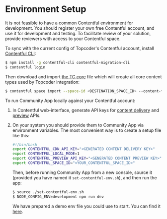 # Environment Setup

It is not feasible to have a common Contentful environment for development. You
should register your own free Contentful account, and use it for development and
testing. To facilitate review of your solution, provide reviewers with access to
your Contentful space.

To sync with the current config of Topcoder's Contentful account, install
[Contentful CLI](https://www.npmjs.com/package/contentful-cli):
```bash
$ npm install -g contentful-cli contentful-migration-cli
$ contentful login
```

Then download and import
[the TC core](https://github.com/topcoder-platform/community-app/blob/develop/config/contentful/tc-core.json) file which will create all core content types used by Topcoder integration:
```bash
$ contentful space import --space-id <DESTINATION_SPACE_ID> --content-file <JSON_FILE_TO_IMPORT> --content-model-only
```

To run Community App locally against your Contentful account:
1.  In Contentful web-interface, generate API keys for
    [content delivery](https://www.contentful.com/developers/docs/references/content-delivery-api/)
    and [preview](https://www.contentful.com/developers/docs/references/content-preview-api/) APIs.
2.  On your system you should provide them to Community App via environment
    variables. The most convenient way is to create a setup file like this:
    ```bash
    #!/bin/bash
    export CONTENTFUL_CDN_API_KEY="<GENERATED CONTENT DELIVERY KEY>"
    export CONTENTFUL_LOCAL_MODE=1
    export CONTENTFUL_PREVIEW_API_KEY="<GENERATED CONTENT PREVIEW KEY>"
    export CONTENTFUL_SPACE_ID="<YOUR_CONTENTFUL_SPACE_ID>"
    ```
    Then, before running Community App from a new console, source it (provided
    you have named it `set-contentful-env.sh`), and then run the app:
    ```bash
    $ source ./set-contentful-env.sh
    $ NODE_CONFIG_ENV=development npm run dev
    ```

    We have prepared a demo env file you could use to start. You can find it [here](https://gist.github.com/kkartunov/594dc65f76bac6aa800b4764cae72d2e).
